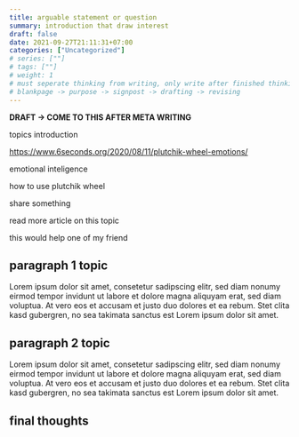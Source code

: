 ```yaml
---
title: arguable statement or question
summary: introduction that draw interest
draft: false
date: 2021-09-27T21:11:31+07:00
categories: ["Uncategorized"]
# series: [""]
# tags: [""]
# weight: 1
# must seperate thinking from writing, only write after finished thinking
# blankpage -> purpose -> signpost -> drafting -> revising
---
```


**DRAFT -> COME TO THIS AFTER META WRITING**

topics introduction

https://www.6seconds.org/2020/08/11/plutchik-wheel-emotions/

emotional inteligence

how to use plutchik wheel

share something

read more article on this topic

this would help one of my friend

## paragraph 1 topic

Lorem ipsum dolor sit amet, consetetur sadipscing elitr, sed diam nonumy eirmod tempor invidunt ut labore et dolore magna aliquyam erat, sed diam voluptua. At vero eos et accusam et justo duo dolores et ea rebum. Stet clita kasd gubergren, no sea takimata sanctus est Lorem ipsum dolor sit amet.

## paragraph 2 topic

Lorem ipsum dolor sit amet, consetetur sadipscing elitr, sed diam nonumy eirmod tempor invidunt ut labore et dolore magna aliquyam erat, sed diam voluptua. At vero eos et accusam et justo duo dolores et ea rebum. Stet clita kasd gubergren, no sea takimata sanctus est Lorem ipsum dolor sit amet.

## final thoughts
